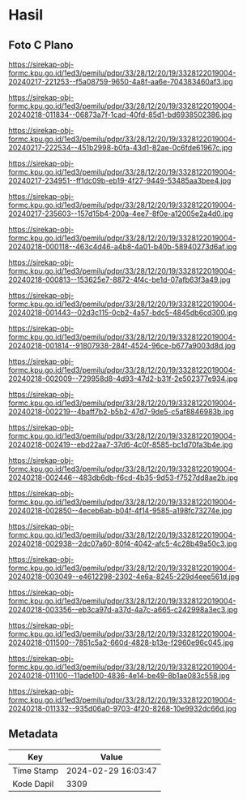 # Hasil

## Foto C Plano

https://sirekap-obj-formc.kpu.go.id/1ed3/pemilu/pdpr/33/28/12/20/19/3328122019004-20240217-221253--f5a08759-9650-4a8f-aa6e-704383460af3.jpg

https://sirekap-obj-formc.kpu.go.id/1ed3/pemilu/pdpr/33/28/12/20/19/3328122019004-20240218-011834--06873a7f-1cad-40fd-85d1-bd6938502386.jpg

https://sirekap-obj-formc.kpu.go.id/1ed3/pemilu/pdpr/33/28/12/20/19/3328122019004-20240217-222534--451b2998-b0fa-43d1-82ae-0c6fde61967c.jpg

https://sirekap-obj-formc.kpu.go.id/1ed3/pemilu/pdpr/33/28/12/20/19/3328122019004-20240217-234951--ff1dc09b-eb19-4f27-9449-53485aa3bee4.jpg

https://sirekap-obj-formc.kpu.go.id/1ed3/pemilu/pdpr/33/28/12/20/19/3328122019004-20240217-235603--157d15b4-200a-4ee7-8f0e-a12005e2a4d0.jpg

https://sirekap-obj-formc.kpu.go.id/1ed3/pemilu/pdpr/33/28/12/20/19/3328122019004-20240218-000118--463c4d46-a4b8-4a01-b40b-58940273d6af.jpg

https://sirekap-obj-formc.kpu.go.id/1ed3/pemilu/pdpr/33/28/12/20/19/3328122019004-20240218-000813--153625e7-8872-4f4c-be1d-07afb63f3a49.jpg

https://sirekap-obj-formc.kpu.go.id/1ed3/pemilu/pdpr/33/28/12/20/19/3328122019004-20240218-001443--02d3c115-0cb2-4a57-bdc5-4845db6cd300.jpg

https://sirekap-obj-formc.kpu.go.id/1ed3/pemilu/pdpr/33/28/12/20/19/3328122019004-20240218-001814--91807938-284f-4524-96ce-b677a9003d8d.jpg

https://sirekap-obj-formc.kpu.go.id/1ed3/pemilu/pdpr/33/28/12/20/19/3328122019004-20240218-002009--729958d8-4d93-47d2-b31f-2e502377e934.jpg

https://sirekap-obj-formc.kpu.go.id/1ed3/pemilu/pdpr/33/28/12/20/19/3328122019004-20240218-002219--4baff7b2-b5b2-47d7-9de5-c5af8846983b.jpg

https://sirekap-obj-formc.kpu.go.id/1ed3/pemilu/pdpr/33/28/12/20/19/3328122019004-20240218-002419--ebd22aa7-37d6-4c0f-8585-bc1d70fa3b4e.jpg

https://sirekap-obj-formc.kpu.go.id/1ed3/pemilu/pdpr/33/28/12/20/19/3328122019004-20240218-002446--483db6db-f6cd-4b35-9d53-f7527dd8ae2b.jpg

https://sirekap-obj-formc.kpu.go.id/1ed3/pemilu/pdpr/33/28/12/20/19/3328122019004-20240218-002850--4eceb6ab-b04f-4f14-9585-a198fc73274e.jpg

https://sirekap-obj-formc.kpu.go.id/1ed3/pemilu/pdpr/33/28/12/20/19/3328122019004-20240218-002938--2dc07a60-80f4-4042-afc5-4c28b49a50c3.jpg

https://sirekap-obj-formc.kpu.go.id/1ed3/pemilu/pdpr/33/28/12/20/19/3328122019004-20240218-003049--e4612298-2302-4e6a-8245-229d4eee561d.jpg

https://sirekap-obj-formc.kpu.go.id/1ed3/pemilu/pdpr/33/28/12/20/19/3328122019004-20240218-003356--eb3ca97d-a37d-4a7c-a665-c242998a3ec3.jpg

https://sirekap-obj-formc.kpu.go.id/1ed3/pemilu/pdpr/33/28/12/20/19/3328122019004-20240218-011500--7851c5a2-660d-4828-b13e-f2960e96c045.jpg

https://sirekap-obj-formc.kpu.go.id/1ed3/pemilu/pdpr/33/28/12/20/19/3328122019004-20240218-011100--11ade100-4836-4e14-be49-8b1ae083c558.jpg

https://sirekap-obj-formc.kpu.go.id/1ed3/pemilu/pdpr/33/28/12/20/19/3328122019004-20240218-011332--935d06a0-9703-4f20-8268-10e9932dc66d.jpg


## Metadata

| Key        | Value               |
| ---------- | ------------------- |
| Time Stamp | 2024-02-29 16:03:47 |
| Kode Dapil | 3309                |



